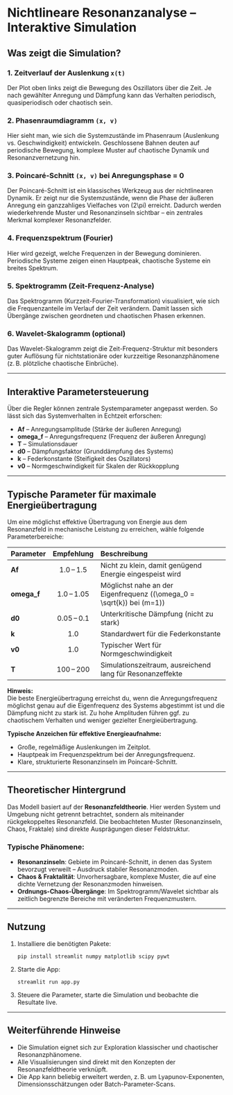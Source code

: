 # Nichtlineare Resonanzanalyse – Interaktive Simulation

## Was zeigt die Simulation?

### 1. Zeitverlauf der Auslenkung `x(t)`
Der Plot oben links zeigt die Bewegung des Oszillators über die Zeit. Je nach gewählter Anregung und Dämpfung kann das Verhalten periodisch, quasiperiodisch oder chaotisch sein.

### 2. Phasenraumdiagramm `(x, v)`
Hier sieht man, wie sich die Systemzustände im Phasenraum (Auslenkung vs. Geschwindigkeit) entwickeln. Geschlossene Bahnen deuten auf periodische Bewegung, komplexe Muster auf chaotische Dynamik und Resonanzvernetzung hin.

### 3. Poincaré-Schnitt `(x, v)` bei Anregungsphase = 0
Der Poincaré-Schnitt ist ein klassisches Werkzeug aus der nichtlinearen Dynamik. Er zeigt nur die Systemzustände, wenn die Phase der äußeren Anregung ein ganzzahliges Vielfaches von \(2\pi\) erreicht. Dadurch werden wiederkehrende Muster und Resonanzinseln sichtbar – ein zentrales Merkmal komplexer Resonanzfelder.

### 4. Frequenzspektrum (Fourier)
Hier wird gezeigt, welche Frequenzen in der Bewegung dominieren. Periodische Systeme zeigen einen Hauptpeak, chaotische Systeme ein breites Spektrum.

### 5. Spektrogramm (Zeit-Frequenz-Analyse)
Das Spektrogramm (Kurzzeit-Fourier-Transformation) visualisiert, wie sich die Frequenzanteile im Verlauf der Zeit verändern. Damit lassen sich Übergänge zwischen geordneten und chaotischen Phasen erkennen.

### 6. Wavelet-Skalogramm (optional)
Das Wavelet-Skalogramm zeigt die Zeit-Frequenz-Struktur mit besonders guter Auflösung für nichtstationäre oder kurzzeitige Resonanzphänomene (z. B. plötzliche chaotische Einbrüche).

---

## Interaktive Parametersteuerung

Über die Regler können zentrale Systemparameter angepasst werden. So lässt sich das Systemverhalten in Echtzeit erforschen:

- **Af** – Anregungsamplitude (Stärke der äußeren Anregung)
- **omega_f** – Anregungsfrequenz (Frequenz der äußeren Anregung)
- **T** – Simulationsdauer
- **d0** – Dämpfungsfaktor (Grunddämpfung des Systems)
- **k** – Federkonstante (Steifigkeit des Oszillators)
- **v0** – Normgeschwindigkeit für Skalen der Rückkopplung

---

## Typische Parameter für maximale Energieübertragung

Um eine möglichst effektive Übertragung von Energie aus dem Resonanzfeld in mechanische Leistung zu erreichen, wähle folgende Parameterbereiche:

| Parameter   | Empfehlung         | Beschreibung |
|-------------|:-----------------:|:-------------|
| **Af**      | 1.0 – 1.5         | Nicht zu klein, damit genügend Energie eingespeist wird |
| **omega_f** | 1.0 – 1.05        | Möglichst nahe an der Eigenfrequenz (\(\omega_0 = \sqrt{k}\) bei \(m=1\)) |
| **d0**      | 0.05 – 0.1        | Unterkritische Dämpfung (nicht zu stark) |
| **k**       | 1.0               | Standardwert für die Federkonstante |
| **v0**      | 1.0               | Typischer Wert für Normgeschwindigkeit |
| **T**       | 100 – 200         | Simulationszeitraum, ausreichend lang für Resonanzeffekte |

**Hinweis:**  
Die beste Energieübertragung erreichst du, wenn die Anregungsfrequenz möglichst genau auf die Eigenfrequenz des Systems abgestimmt ist und die Dämpfung nicht zu stark ist. Zu hohe Amplituden führen ggf. zu chaotischem Verhalten und weniger gezielter Energieübertragung.

**Typische Anzeichen für effektive Energieaufnahme:**  
- Große, regelmäßige Auslenkungen im Zeitplot.
- Hauptpeak im Frequenzspektrum bei der Anregungsfrequenz.
- Klare, strukturierte Resonanzinseln im Poincaré-Schnitt.

---

## Theoretischer Hintergrund

Das Modell basiert auf der **Resonanzfeldtheorie**. Hier werden System und Umgebung nicht getrennt betrachtet, sondern als miteinander rückgekoppeltes Resonanzfeld. Die beobachteten Muster (Resonanzinseln, Chaos, Fraktale) sind direkte Ausprägungen dieser Feldstruktur.

### Typische Phänomene:

- **Resonanzinseln**: Gebiete im Poincaré-Schnitt, in denen das System bevorzugt verweilt – Ausdruck stabiler Resonanzmoden.
- **Chaos & Fraktalität**: Unvorhersagbare, komplexe Muster, die auf eine dichte Vernetzung der Resonanzmoden hinweisen.
- **Ordnungs-Chaos-Übergänge**: Im Spektrogramm/Wavelet sichtbar als zeitlich begrenzte Bereiche mit veränderten Frequenzmustern.

---

## Nutzung

1. Installiere die benötigten Pakete:
   ```
   pip install streamlit numpy matplotlib scipy pywt
   ```
2. Starte die App:
   ```
   streamlit run app.py
   ```
3. Steuere die Parameter, starte die Simulation und beobachte die Resultate live.

---

## Weiterführende Hinweise

- Die Simulation eignet sich zur Exploration klassischer und chaotischer Resonanzphänomene.
- Alle Visualisierungen sind direkt mit den Konzepten der Resonanzfeldtheorie verknüpft.
- Die App kann beliebig erweitert werden, z. B. um Lyapunov-Exponenten, Dimensionsschätzungen oder Batch-Parameter-Scans.